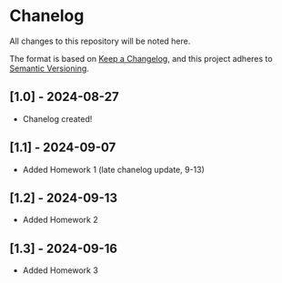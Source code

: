 # Chanelog

All changes to this repository will be noted here.

The format is based on [Keep a Changelog](https://keepachangelog.com/en/1.1.0/),
and this project adheres to [Semantic Versioning](https://semver.org/spec/v2.0.0.html).

## [1.0] - 2024-08-27

- Chanelog created!

## [1.1] - 2024-09-07

- Added Homework 1 (late chanelog update, 9-13)

## [1.2] - 2024-09-13

- Added Homework 2

## [1.3] - 2024-09-16

- Added Homework 3
